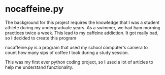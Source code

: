 # nocaffeine.py

The background for this project requires the knowledge that I was a student athlete during my undergraduate years. As a swimmer, we had 5am morning practices twice a week. This lead to my caffeine addiction. It got really bad, so I decided to create this program

nocaffeine.py is a program that used my school computer's camera to count how many sips of coffee I took during a study session.

This was my first ever python coding project, so I used a lot of articles to help me understand functionality.
